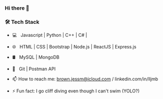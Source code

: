 ### Hi there 👋

<h3>🛠 Tech Stack</h3>

- 💻 &nbsp; Javascript | Python | C++ | C# | 
- 🌐 &nbsp; HTML | CSS | Bootstrap | Node.js | ReactJS | Express.js
- 🛢 &nbsp; MySQL | MongoDB
- 🔧 &nbsp; Git | Postman API 

- 📫 How to reach me: brown.jessm@icloud.com / linkedin.com/in/lljmb
- ⚡ Fun fact: I go cliff diving even though I can't swim (YOLO?)
